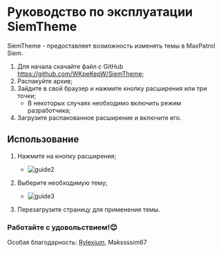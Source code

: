 # Руководство по эксплуатации SiemTheme

SiemTheme - предоставляет возможность изменять темы в MaxPatrol Siem.


1. Для начала скачайте файл с GitHub https://github.com/WKpeKepW/SiemTheme;
2. Распакуйте архив;
3. Зайдите в свой браузер и нажмите кнопку расширения или три точки;
	- В некоторых случаях необходимо включить режим разработчика;
4. Загрузите распакованное расширение и включите его.

## Использование
1. Нажмите на кнопку расширения;

	- ![guide2](https://github.com/WKpeKepW/SiemTheme/assets/63787837/0a9add52-00a9-4618-a20b-8591e00fcd0c)

2. Выберите необходимую тему;

	- ![guide3](https://github.com/WKpeKepW/SiemTheme/assets/63787837/176fda80-5118-4453-bc46-8a72e879d95a)

3. Перезагрузите страницу для применения темы.


### Работайте с удовольствием!:blush:

Особая благодарность:
[Rylexium](https://github.com/Rylexium), Makssssim67
